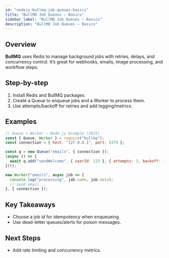 ```yaml
---
id: "nodejs-bullmq-job-queues-basics"
title: "BullMQ Job Queues — Basics"
sidebar_label: "BullMQ Job Queues — Basics"
description: "BullMQ Job Queues — Basics"
---
```


## Overview

**BullMQ** uses Redis to manage background jobs with retries, delays, and concurrency control.
It’s great for webhooks, emails, image processing, and workflow steps.
## Step-by-step

1. Install Redis and BullMQ packages.
2. Create a Queue to enqueue jobs and a Worker to process them.
3. Use attempts/backoff for retries and add logging/metrics.
## Examples

```js
// Queue + Worker — Node.js Example (2025)
const { Queue, Worker } = require("bullmq");
const connection = { host: "127.0.0.1", port: 6379 };

const q = new Queue("emails", { connection });
(async () => {
  await q.add("sendWelcome", { userId: 123 }, { attempts: 3, backoff: { type: "exponential", delay: 1000 } });
})();

new Worker("emails", async job => {
  console.log("processing", job.name, job.data);
  // send email...
}, { connection });
```
## Key Takeaways

- Choose a job id for idempotency when enqueueing.
- Use dead-letter queues/alerts for poison messages.
## Next Steps

- Add rate limiting and concurrency metrics.
